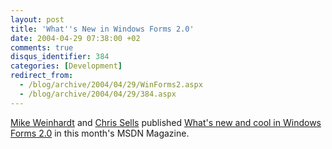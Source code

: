 ```yaml
---
layout: post
title: 'What''s New in Windows Forms 2.0'
date: 2004-04-29 07:38:00 +02
comments: true
disqus_identifier: 384
categories: [Development]
redirect_from:
  - /blog/archive/2004/04/29/WinForms2.aspx
  - /blog/archive/2004/04/29/384.aspx
---
```


[Mike Weinhardt](http://www.mikedub.net/windowsformsredux/) and [Chris Sells](http://www.sellsbrothers.com/news/showTopic.aspx?ixTopic=1291) published [What's new and cool in Windows Forms 2.0](http://msdn.microsoft.com/msdnmag/issues/04/05/NETFramework20/default.aspx) in this month's MSDN Magazine.

